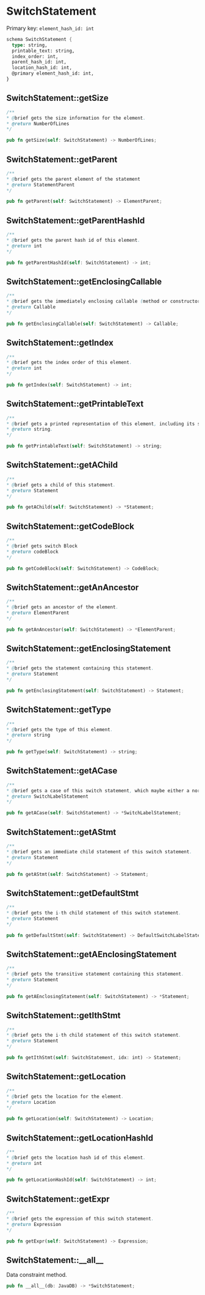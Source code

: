 # SwitchStatement

Primary key: `element_hash_id: int`

```rust
schema SwitchStatement {
  type: string,
  printable_text: string,
  index_order: int,
  parent_hash_id: int,
  location_hash_id: int,
  @primary element_hash_id: int,
}
```
## SwitchStatement::getSize

```java
/**
* @brief gets the size information for the element.
* @return NumberOfLines
*/
```
```rust
pub fn getSize(self: SwitchStatement) -> NumberOfLines;
```
## SwitchStatement::getParent

```java
/**
* @brief gets the parent element of the statement
* @return StatementParent 
*/
```
```rust
pub fn getParent(self: SwitchStatement) -> ElementParent;
```
## SwitchStatement::getParentHashId

```java
/**
* @brief gets the parent hash id of this element.
* @return int
*/
```
```rust
pub fn getParentHashId(self: SwitchStatement) -> int;
```
## SwitchStatement::getEnclosingCallable

```java
/**
* @brief gets the immediately enclosing callable (method or constructor) whose body contains this statement.
* @return Callable 
*/
```
```rust
pub fn getEnclosingCallable(self: SwitchStatement) -> Callable;
```
## SwitchStatement::getIndex

```java
/**
* @brief gets the index order of this element.
* @return int
*/
```
```rust
pub fn getIndex(self: SwitchStatement) -> int;
```
## SwitchStatement::getPrintableText

```java
/**
* @brief gets a printed representation of this element, including its structure where applicable.
* @return string.
*/
```
```rust
pub fn getPrintableText(self: SwitchStatement) -> string;
```
## SwitchStatement::getAChild

```java
/**
* @brief gets a child of this statement.
* @return Statement 
*/
```
```rust
pub fn getAChild(self: SwitchStatement) -> *Statement;
```
## SwitchStatement::getCodeBlock

```java
/**
* @brief gets switch Block
* @return codeBlock
*/
```
```rust
pub fn getCodeBlock(self: SwitchStatement) -> CodeBlock;
```
## SwitchStatement::getAnAncestor

```java
/**
* @brief gets an ancestor of the element.
* @return ElementParent 
*/
```
```rust
pub fn getAnAncestor(self: SwitchStatement) -> *ElementParent;
```
## SwitchStatement::getEnclosingStatement

```java
/**
* @brief gets the statement containing this statement.
* @return Statement 
*/
```
```rust
pub fn getEnclosingStatement(self: SwitchStatement) -> Statement;
```
## SwitchStatement::getType

```java
/**
* @brief gets the type of this element.
* @return string
*/
```
```rust
pub fn getType(self: SwitchStatement) -> string;
```
## SwitchStatement::getACase

```java
/**
* @brief gets a case of this switch statement, which maybe either a normal or a default.
* @return SwitchLabelStatement 
*/
```
```rust
pub fn getACase(self: SwitchStatement) -> *SwitchLabelStatement;
```
## SwitchStatement::getAStmt

```java
/**
* @brief gets an immediate child statement of this switch statement.
* @return Statement 
*/
```
```rust
pub fn getAStmt(self: SwitchStatement) -> Statement;
```
## SwitchStatement::getDefaultStmt

```java
/**
* @brief gets the i-th child statement of this switch statement.
* @return Statement 
*/
```
```rust
pub fn getDefaultStmt(self: SwitchStatement) -> DefaultSwitchLabelStatement;
```
## SwitchStatement::getAEnclosingStatement

```java
/**
* @brief gets the transitive statement containing this statement.
* @return Statement 
*/
```
```rust
pub fn getAEnclosingStatement(self: SwitchStatement) -> *Statement;
```
## SwitchStatement::getIthStmt

```java
/**
* @brief gets the i-th child statement of this switch statement.
* @return Statement 
*/
```
```rust
pub fn getIthStmt(self: SwitchStatement, idx: int) -> Statement;
```
## SwitchStatement::getLocation

```java
/**
* @brief gets the location for the element.
* @return Location
*/
```
```rust
pub fn getLocation(self: SwitchStatement) -> Location;
```
## SwitchStatement::getLocationHashId

```java
/**
* @brief gets the location hash id of this element.
* @return int
*/
```
```rust
pub fn getLocationHashId(self: SwitchStatement) -> int;
```
## SwitchStatement::getExpr

```java
/**
* @brief gets the expression of this switch statement.
* @return Expression 
*/
```
```rust
pub fn getExpr(self: SwitchStatement) -> Expression;
```
## SwitchStatement::\_\_all\_\_

Data constraint method.

```rust
pub fn __all__(db: JavaDB) -> *SwitchStatement;
```
